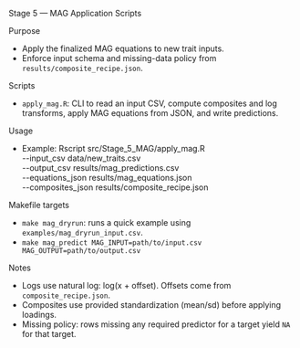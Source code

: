 Stage 5 — MAG Application Scripts

Purpose
- Apply the finalized MAG equations to new trait inputs.
- Enforce input schema and missing-data policy from `results/composite_recipe.json`.

Scripts
- `apply_mag.R`: CLI to read an input CSV, compute composites and log transforms, apply MAG equations from JSON, and write predictions.

Usage
- Example:
  Rscript src/Stage_5_MAG/apply_mag.R \
    --input_csv data/new_traits.csv \
    --output_csv results/mag_predictions.csv \
    --equations_json results/mag_equations.json \
    --composites_json results/composite_recipe.json

Makefile targets
- `make mag_dryrun`: runs a quick example using `examples/mag_dryrun_input.csv`.
- `make mag_predict MAG_INPUT=path/to/input.csv MAG_OUTPUT=path/to/output.csv`

Notes
- Logs use natural log: log(x + offset). Offsets come from `composite_recipe.json`.
- Composites use provided standardization (mean/sd) before applying loadings.
- Missing policy: rows missing any required predictor for a target yield `NA` for that target.
